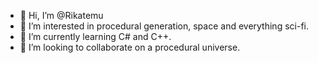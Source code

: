 - 👋 Hi, I’m @Rikatemu
- 👀 I’m interested in procedural generation, space and everything sci-fi.
- 🌱 I’m currently learning C# and C++.
- 🌌 I’m looking to collaborate on a procedural universe.
